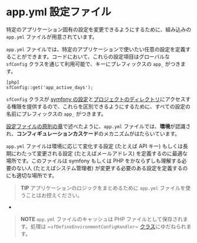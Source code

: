 app.yml 設定ファイル
====================

特定のアプリケーション固有の設定を変更できるようにするために、組み込みの `app.yml` ファイルが用意されています。

`app.yml` ファイルでは、特定のアプリケーションで使いたい任意の設定を定義することができます。コードにおいて、これらの設定項目はグローバルな `sfConfig` クラスを通じて利用可能で、キーにプレフィックスの `app_` がつきます。

    [php]
    sfConfig::get('app_active_days');

`sfConfig` クラスが [symfony の設定](#chapter_03)と[プロジェクトのディレクトリ](#chapter_03)にアクセスする権限を提供するので、これらを区別できるようにするために、すべての設定の名前にプレフィックスの `app_` がつきます。

[設定ファイルの原則の章](#chapter_03)で述べたように、`app.yml` ファイルでは、**環境**が認識され、**コンフィギュレーションカスケード**のメカニズムがはたらいています。

`app.yml` ファイルは環境に応じて変化する設定 (たとえば API キー) もしくは長期にわたって変更される設定 (たとえばメールアドレス) を定義するのに最適な場所です。このファイルは symfony もしくは PHP をかならずしも理解する必要のない人 (たとえばシステム管理者) が変更する必要のある設定を定義するのにも適切な場所です。

>**TIP**
>アプリケーションのロジックをまとめるために `app.yml` ファイルを使うことはお控えください。

-

>**NOTE**
>`app.yml` ファイルのキャッシュは PHP ファイルとして保存されます。処理は ~`sfDefineEnvironmentConfigHandler`~ [クラス](#chapter_14_config_handlers_yml)にゆだねられます。
